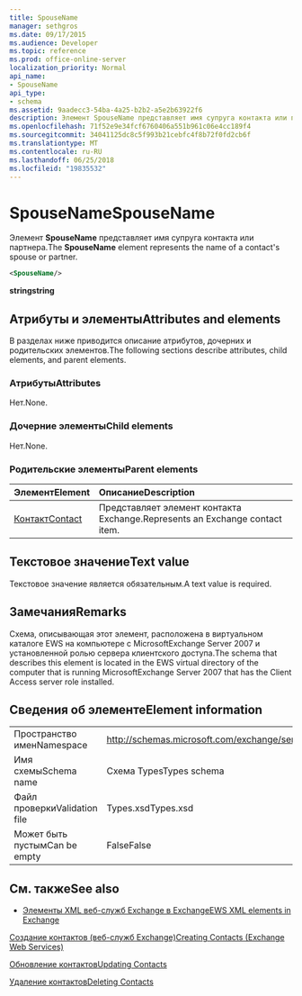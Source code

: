 ```yaml
---
title: SpouseName
manager: sethgros
ms.date: 09/17/2015
ms.audience: Developer
ms.topic: reference
ms.prod: office-online-server
localization_priority: Normal
api_name:
- SpouseName
api_type:
- schema
ms.assetid: 9aadecc3-54ba-4a25-b2b2-a5e2b63922f6
description: Элемент SpouseName представляет имя супруга контакта или партнера.
ms.openlocfilehash: 71f52e9e34fcf6760406a551b961c06e4cc189f4
ms.sourcegitcommit: 34041125dc8c5f993b21cebfc4f8b72f0fd2cb6f
ms.translationtype: MT
ms.contentlocale: ru-RU
ms.lasthandoff: 06/25/2018
ms.locfileid: "19835532"
---
```

# <a name="spousename"></a><span data-ttu-id="fbb18-103">SpouseName</span><span class="sxs-lookup"><span data-stu-id="fbb18-103">SpouseName</span></span>

<span data-ttu-id="fbb18-104">Элемент **SpouseName** представляет имя супруга контакта или партнера.</span><span class="sxs-lookup"><span data-stu-id="fbb18-104">The **SpouseName** element represents the name of a contact's spouse or partner.</span></span> 
  
```xml
<SpouseName/>
```

 <span data-ttu-id="fbb18-105">**string**</span><span class="sxs-lookup"><span data-stu-id="fbb18-105">**string**</span></span>
## <a name="attributes-and-elements"></a><span data-ttu-id="fbb18-106">Атрибуты и элементы</span><span class="sxs-lookup"><span data-stu-id="fbb18-106">Attributes and elements</span></span>

<span data-ttu-id="fbb18-107">В разделах ниже приводится описание атрибутов, дочерних и родительских элементов.</span><span class="sxs-lookup"><span data-stu-id="fbb18-107">The following sections describe attributes, child elements, and parent elements.</span></span>
  
### <a name="attributes"></a><span data-ttu-id="fbb18-108">Атрибуты</span><span class="sxs-lookup"><span data-stu-id="fbb18-108">Attributes</span></span>

<span data-ttu-id="fbb18-109">Нет.</span><span class="sxs-lookup"><span data-stu-id="fbb18-109">None.</span></span>
  
### <a name="child-elements"></a><span data-ttu-id="fbb18-110">Дочерние элементы</span><span class="sxs-lookup"><span data-stu-id="fbb18-110">Child elements</span></span>

<span data-ttu-id="fbb18-111">Нет.</span><span class="sxs-lookup"><span data-stu-id="fbb18-111">None.</span></span>
  
### <a name="parent-elements"></a><span data-ttu-id="fbb18-112">Родительские элементы</span><span class="sxs-lookup"><span data-stu-id="fbb18-112">Parent elements</span></span>

|<span data-ttu-id="fbb18-113">**Элемент**</span><span class="sxs-lookup"><span data-stu-id="fbb18-113">**Element**</span></span>|<span data-ttu-id="fbb18-114">**Описание**</span><span class="sxs-lookup"><span data-stu-id="fbb18-114">**Description**</span></span>|
|:-----|:-----|
|[<span data-ttu-id="fbb18-115">Контакт</span><span class="sxs-lookup"><span data-stu-id="fbb18-115">Contact</span></span>](contact.md) <br/> |<span data-ttu-id="fbb18-116">Представляет элемент контакта Exchange.</span><span class="sxs-lookup"><span data-stu-id="fbb18-116">Represents an Exchange contact item.</span></span>  <br/> |
   
## <a name="text-value"></a><span data-ttu-id="fbb18-117">Текстовое значение</span><span class="sxs-lookup"><span data-stu-id="fbb18-117">Text value</span></span>

<span data-ttu-id="fbb18-118">Текстовое значение является обязательным.</span><span class="sxs-lookup"><span data-stu-id="fbb18-118">A text value is required.</span></span>
  
## <a name="remarks"></a><span data-ttu-id="fbb18-119">Замечания</span><span class="sxs-lookup"><span data-stu-id="fbb18-119">Remarks</span></span>

<span data-ttu-id="fbb18-120">Схема, описывающая этот элемент, расположена в виртуальном каталоге EWS на компьютере с MicrosoftExchange Server 2007 и установленной ролью сервера клиентского доступа.</span><span class="sxs-lookup"><span data-stu-id="fbb18-120">The schema that describes this element is located in the EWS virtual directory of the computer that is running MicrosoftExchange Server 2007 that has the Client Access server role installed.</span></span>
  
## <a name="element-information"></a><span data-ttu-id="fbb18-121">Сведения об элементе</span><span class="sxs-lookup"><span data-stu-id="fbb18-121">Element information</span></span>

|||
|:-----|:-----|
|<span data-ttu-id="fbb18-122">Пространство имен</span><span class="sxs-lookup"><span data-stu-id="fbb18-122">Namespace</span></span>  <br/> |http://schemas.microsoft.com/exchange/services/2006/types  <br/> |
|<span data-ttu-id="fbb18-123">Имя схемы</span><span class="sxs-lookup"><span data-stu-id="fbb18-123">Schema name</span></span>  <br/> |<span data-ttu-id="fbb18-124">Схема Types</span><span class="sxs-lookup"><span data-stu-id="fbb18-124">Types schema</span></span>  <br/> |
|<span data-ttu-id="fbb18-125">Файл проверки</span><span class="sxs-lookup"><span data-stu-id="fbb18-125">Validation file</span></span>  <br/> |<span data-ttu-id="fbb18-126">Types.xsd</span><span class="sxs-lookup"><span data-stu-id="fbb18-126">Types.xsd</span></span>  <br/> |
|<span data-ttu-id="fbb18-127">Может быть пустым</span><span class="sxs-lookup"><span data-stu-id="fbb18-127">Can be empty</span></span>  <br/> |<span data-ttu-id="fbb18-128">False</span><span class="sxs-lookup"><span data-stu-id="fbb18-128">False</span></span>  <br/> |
   
## <a name="see-also"></a><span data-ttu-id="fbb18-129">См. также</span><span class="sxs-lookup"><span data-stu-id="fbb18-129">See also</span></span>



- [<span data-ttu-id="fbb18-130">Элементы XML веб-служб Exchange в Exchange</span><span class="sxs-lookup"><span data-stu-id="fbb18-130">EWS XML elements in Exchange</span></span>](ews-xml-elements-in-exchange.md)


[<span data-ttu-id="fbb18-131">Создание контактов (веб-служб Exchange)</span><span class="sxs-lookup"><span data-stu-id="fbb18-131">Creating Contacts (Exchange Web Services)</span></span>](http://msdn.microsoft.com/library/4845917e-70d1-481c-bbd7-011ec6571789%28Office.15%29.aspx)
  
[<span data-ttu-id="fbb18-132">Обновление контактов</span><span class="sxs-lookup"><span data-stu-id="fbb18-132">Updating Contacts</span></span>](http://msdn.microsoft.com/library/9a865953-b94a-4229-b632-2dee433314be%28Office.15%29.aspx)
  
[<span data-ttu-id="fbb18-133">Удаление контактов</span><span class="sxs-lookup"><span data-stu-id="fbb18-133">Deleting Contacts</span></span>](http://msdn.microsoft.com/library/fcc3dc84-cd3e-455e-a1a7-ae6921c9b588%28Office.15%29.aspx)

